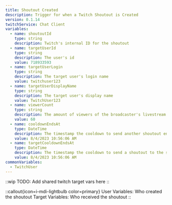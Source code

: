 ```yaml
---
title: Shoutout Created
description: Trigger for when a Twitch Shoutout is Created
version: 0.1.14
twitchService: Chat Client
variables:
  - name: shoutoutId
    type: string
    description: Twitch's internal ID for the shoutout
  - name: targetUserId
    type: string
    description: The user's id
    value: 718933593
  - name: targetUserLogin
    type: string
    description: The target user's login name
    value: twitchuser123
  - name: targetUserDisplayName
    type: string
    description: The target user's display name
    value: TwitchUser123
  - name: viewerCount
    type: string
    description: The amount of viewers of the broadcaster's livestream
    value: 60
  - name: cooldownEndsAt
    type: DateTime
    description: The timestamp the cooldown to send another shoutout ends at
    value: 8/4/2023 10:56:06 AM
  - name: targetCooldownEndsAt
    type: DateTime
    description: The timestamp the cooldown to send a shoutout to the same user ends at
    value: 8/4/2023 10:56:06 AM
commonVariables:
  - TwitchUser
---
```


::wip
TODO: Add shared twitch target vars here
::

::callout{icon=i-mdi-lightbulb color=primary}
User Variables: Who created the shoutout
Target Variables: Who received the shoutout
::